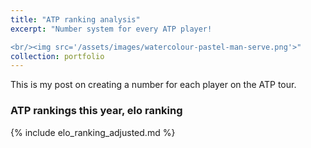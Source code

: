```yaml
---
title: "ATP ranking analysis"
excerpt: "Number system for every ATP player!

<br/><img src='/assets/images/watercolour-pastel-man-serve.png'>"
collection: portfolio
---
```


This is my post on creating a number for each player on the ATP tour.

### ATP rankings this year, elo ranking

{% include elo_ranking_adjusted.md %}